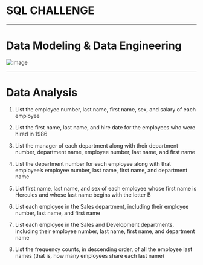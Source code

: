 # SQL CHALLENGE

_________________________________________________________________________________

# Data Modeling & Data Engineering
![image](https://user-images.githubusercontent.com/120132940/221054442-9710890a-162d-467c-a8a1-986bc0a7898f.png)

_________________________________________________________________________________

# Data Analysis

1. List the employee number, last name, first name, sex, and salary of each employee

2. List the first name, last name, and hire date for the employees who were hired in 1986

3. List the manager of each department along with their department number, department name, employee number, last name, and first name 

4. List the department number for each employee along with that employee’s employee number, last name, first name, and department name

5. List first name, last name, and sex of each employee whose first name is Hercules and whose last name begins with the letter B

6. List each employee in the Sales department, including their employee number, last name, and first name 

7. List each employee in the Sales and Development departments, including their employee number, last name, first name, and department name 

8. List the frequency counts, in descending order, of all the employee last names (that is, how many employees share each last name) 
